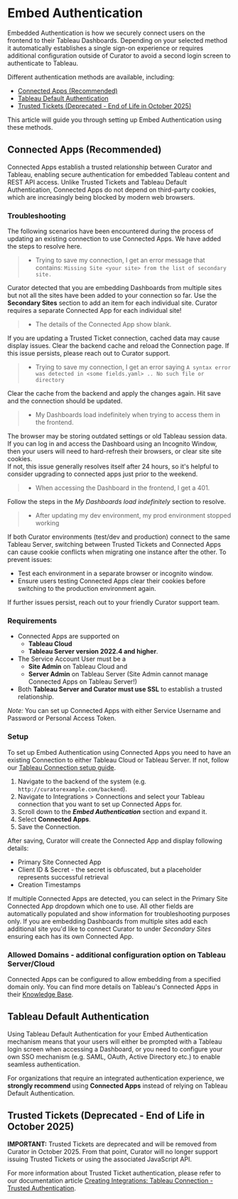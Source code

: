 # Embed Authentication

Embedded Authentication is how we securely connect users on the frontend to their Tableau Dashboards. Depending
 on your selected method it automatically establishes a single sign-on experience or requires additional configuration
 outside of Curator to avoid a second login screen to authenticate to Tableau.

Different authentication methods are available, including:

- [Connected Apps (Recommended)](#connected-apps-recommended)
- [Tableau Default Authentication](#tableau-default-authentication)
- [Trusted Tickets (Deprecated - End of Life in October 2025)](#trusted-tickets-deprecated---end-of-life-in-october-2025)

This article will guide you through setting up Embed Authentication using these methods.

## Connected Apps (Recommended)

Connected Apps establish a trusted relationship between Curator and Tableau, enabling secure authentication for
 embedded Tableau content and REST API access. Unlike Trusted Tickets and Tableau Default Authentication, Connected
 Apps do not depend on third-party cookies, which are increasingly being blocked by modern web browsers.

### Troubleshooting

The following scenarios have been encountered during the process of updating an existing connection to use Connected
 Apps. We have added the steps to resolve here.

> - Trying to save my connection, I get an error message that contains:
 `Missing Site <your site> from the list of secondary site.`

Curator detected that you are embedding Dashboards from multiple sites but not all the sites have been added to your
 connection so far. Use the **Secondary Sites** section to add an item for each individual site. Curator requires
 a separate Connected App for each individual site!

> - The details of the Connected App show blank.

If you are updating a Trusted Ticket connection, cached data may cause display issues. Clear the backend cache and
 reload the Connection page.  If this issue persists, please reach out to Curator support.

> - Trying to save my connection, I get an error saying
 `A syntax error was detected in <some fields.yaml> .. No such file or directory`

Clear the cache from the backend and apply the changes again. Hit save and the connection should be updated.

> - My Dashboards load indefinitely when trying to access them in the frontend.

The browser may be storing outdated settings or old Tableau session data. If you can log in and access the Dashboard
 using an Incognito Window, then your users will need to hard-refresh their browsers, or clear
 site site cookies.  
If not, this issue generally resolves itself after 24 hours, so it's helpful to consider upgrading to connected apps
 just prior to the weekend.

> - When accessing the Dashboard in the frontend, I get a 401.

Follow the steps in the *My Dashboards load indefinitely* section to resolve.

> - After updating my dev environment, my prod environment stopped working

If both Curator environments (test/dev and production) connect to the same Tableau Server, switching between Trusted
 Tickets and Connected Apps can cause cookie conflicts when migrating one instance after the other. To prevent issues:

- Test each environment in a separate browser or incognito window.
- Ensure users testing Connected Apps clear their cookies before switching to the production environment again.

If further issues persist, reach out to your friendly Curator support team.

### Requirements

- Connected Apps are supported on
  - **Tableau Cloud**
  - **Tableau Server version 2022.4 and higher**.
- The Service Account User must be a
  - **Site Admin** on Tableau Cloud and
  - **Server Admin** on Tableau Server (Site Admin cannot manage Connected Apps on Tableau Server!)
- Both **Tableau Server and Curator must use SSL** to establish a trusted relationship.

*Note:* You can set up Connected Apps with either Service Username and Password or Personal Access Token.

### Setup

To set up Embed Authentication using Connected Apps you need to have an existing Connection to either Tableau Cloud or
 Tableau Server. If not, follow our
 [Tableau Connection setup guide](https://curator.interworks.com/page/kb/creating-integrationstableau-connection/rest-api-integration/1089).

1. Navigate to the backend of the system (e.g. `http://curatorexample.com/backend`).
2. Navigate to Integrations > Connections and select your Tableau connection that you want to set up Connected Apps for.
3. Scroll down to the ***Embed Authentication*** section and expand it.
4. Select **Connected Apps**.
5. Save the Connection.

After saving, Curator will create the Connected App and display following details:

- Primary Site Connected App
- Client ID & Secret - the secret is obfuscated, but a placeholder represents successful retrieval
- Creation Timestamps

If multiple Connected Apps are detected, you can select in the Primary Site Connected App dropdown which one to
 use. All other fields are automatically populated and show information for troubleshooting purposes only.
 If you are embedding Dashboards from multiple sites add each additional site you'd like to
 connect Curator to under *Secondary Sites* ensuring each has its own Connected App.

### Allowed Domains - additional configuration option on Tableau Server/Cloud

Connected Apps can be configured to allow embedding from a specified domain only. You can find more details on
 Tableau's Connected Apps in their
 [Knowledge Base](https://help.tableau.com/current/online/en-us/connected_apps_direct.htm).

## Tableau Default Authentication

Using Tableau Default Authentication for your Embed Authentication mechanism means that your users will either be
 prompted with a Tableau login screen when accessing a Dashboard, or you need to configure your own SSO mechanism
 (e.g. SAML, OAuth, Active Directory etc.) to enable seamless authentication.

For organizations that require an integrated authentication experience, we **strongly recommend** using
 **Connected Apps** instead of relying on Tableau Default Authentication.

## Trusted Tickets (Deprecated - End of Life in October 2025)

**IMPORTANT:** Trusted Tickets are deprecated and will be removed from Curator in October 2025. From that point,
Curator will no longer support issuing Trusted Tickets or using the associated JavaScript API.

For more information about Trusted Ticket authentication, please refer to our documentation article
 [Creating Integrations: Tableau Connection - Trusted Authentication](https://curator.interworks.com/page/kb/creating-integrationstableau-connection/trusted-tickets/1090).
